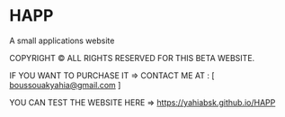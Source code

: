 # HAPP
A small applications website

COPYRIGHT © ALL RIGHTS RESERVED FOR THIS BETA WEBSITE.

IF YOU WANT TO PURCHASE IT => CONTACT ME AT : [ boussouakyahia@gmail.com ]

YOU CAN TEST THE WEBSITE HERE => https://yahiabsk.github.io/HAPP
